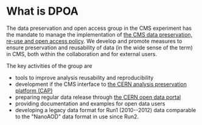 # What is DPOA

The data preservation and open access group in the CMS experiment has the mandate to manage the implementation of [the CMS data preservation, re-use and open access policy](https://cms-docdb.cern.ch/cgi-bin/PublicDocDB/RetrieveFile?docid=6032&filename=CMSDataPolicy-v1.3.pdf&version=3).
We develop and promote measures to ensure preservation and reusability of data (in the wide sense of the term) in CMS, both within the collaboration and for external users.

The key activities of the group are
- tools to improve analysis reusability and reproducibility
- development if the CMS interface to [the CERN analysis preservation platform (CAP)](https://analysispreservation.cern.ch/)
- preparing regular data release through [the CERN open data portal](http://opendata.cern.ch/)
- providing documentation and examples for open data users
- developing a legacy data format for Run1 (2010--2012) data comparable to the "NanoAOD" data format in use since Run2.
